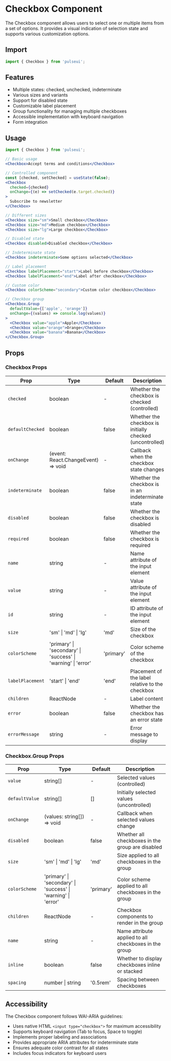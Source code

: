# Checkbox Component

The Checkbox component allows users to select one or multiple items from a set of options. It provides a visual indication of selection state and supports various customization options.

## Import

```jsx
import { Checkbox } from 'pulseui';
```

## Features

- Multiple states: checked, unchecked, indeterminate
- Various sizes and variants
- Support for disabled state
- Customizable label placement
- Group functionality for managing multiple checkboxes
- Accessible implementation with keyboard navigation
- Form integration

## Usage

```jsx
import { Checkbox } from 'pulseui';

// Basic usage
<Checkbox>Accept terms and conditions</Checkbox>

// Controlled component
const [checked, setChecked] = useState(false);
<Checkbox 
  checked={checked}
  onChange={(e) => setChecked(e.target.checked)}
>
  Subscribe to newsletter
</Checkbox>

// Different sizes
<Checkbox size="sm">Small checkbox</Checkbox>
<Checkbox size="md">Medium checkbox</Checkbox>
<Checkbox size="lg">Large checkbox</Checkbox>

// Disabled state
<Checkbox disabled>Disabled checkbox</Checkbox>

// Indeterminate state
<Checkbox indeterminate>Some options selected</Checkbox>

// Label placement
<Checkbox labelPlacement="start">Label before checkbox</Checkbox>
<Checkbox labelPlacement="end">Label after checkbox</Checkbox>

// Custom color
<Checkbox colorScheme="secondary">Custom color checkbox</Checkbox>

// Checkbox group
<Checkbox.Group 
  defaultValue={['apple', 'orange']}
  onChange={(values) => console.log(values)}
>
  <Checkbox value="apple">Apple</Checkbox>
  <Checkbox value="orange">Orange</Checkbox>
  <Checkbox value="banana">Banana</Checkbox>
</Checkbox.Group>
```

## Props

### Checkbox Props

| Prop | Type | Default | Description |
|------|------|---------|-------------|
| `checked` | boolean | - | Whether the checkbox is checked (controlled) |
| `defaultChecked` | boolean | false | Whether the checkbox is initially checked (uncontrolled) |
| `onChange` | (event: React.ChangeEvent<HTMLInputElement>) => void | - | Callback when the checkbox state changes |
| `indeterminate` | boolean | false | Whether the checkbox is in an indeterminate state |
| `disabled` | boolean | false | Whether the checkbox is disabled |
| `required` | boolean | false | Whether the checkbox is required |
| `name` | string | - | Name attribute of the input element |
| `value` | string | - | Value attribute of the input element |
| `id` | string | - | ID attribute of the input element |
| `size` | 'sm' \| 'md' \| 'lg' | 'md' | Size of the checkbox |
| `colorScheme` | 'primary' \| 'secondary' \| 'success' \| 'warning' \| 'error' | 'primary' | Color scheme of the checkbox |
| `labelPlacement` | 'start' \| 'end' | 'end' | Placement of the label relative to the checkbox |
| `children` | ReactNode | - | Label content |
| `error` | boolean | false | Whether the checkbox has an error state |
| `errorMessage` | string | - | Error message to display |

### Checkbox.Group Props

| Prop | Type | Default | Description |
|------|------|---------|-------------|
| `value` | string[] | - | Selected values (controlled) |
| `defaultValue` | string[] | [] | Initially selected values (uncontrolled) |
| `onChange` | (values: string[]) => void | - | Callback when selected values change |
| `disabled` | boolean | false | Whether all checkboxes in the group are disabled |
| `size` | 'sm' \| 'md' \| 'lg' | 'md' | Size applied to all checkboxes in the group |
| `colorScheme` | 'primary' \| 'secondary' \| 'success' \| 'warning' \| 'error' | 'primary' | Color scheme applied to all checkboxes in the group |
| `children` | ReactNode | - | Checkbox components to render in the group |
| `name` | string | - | Name attribute applied to all checkboxes in the group |
| `inline` | boolean | false | Whether to display checkboxes inline or stacked |
| `spacing` | number \| string | '0.5rem' | Spacing between checkboxes |

## Accessibility

The Checkbox component follows WAI-ARIA guidelines:
- Uses native HTML `<input type="checkbox">` for maximum accessibility
- Supports keyboard navigation (Tab to focus, Space to toggle)
- Implements proper labeling and associations
- Provides appropriate ARIA attributes for indeterminate state
- Ensures adequate color contrast for all states
- Includes focus indicators for keyboard users

